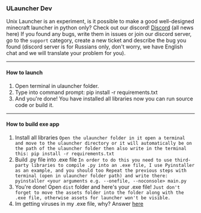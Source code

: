 ### ULauncher Dev
Unix Launcher is an experiment, is it possible to make a good well-designed minecraft launcher in python only?
Check out our discord! [Discord](https://discord.gg/BVpWyqr8E3) (all news here)
If you found any bugs, write them in issues or join our discord server, go to the `support` category, create a new ticket and describe the bug you found (discord server is for Russians only, don't worry, we have English chat and we will translate your problem for you).

---

#### How to launch
1. Open terminal in ulauncher folder.
2. Type into command prompt: pip install -r requirements.txt
3. And you're done! You have installed all libraries now you can run source code or build it.

---

#### How to build exe app
1. Install all libraries `Open the ulauncher folder in it open a terminal and move to the ulauncher directory or it will automatically be on the path of the ulauncher folder then also write in the terminal this: pip install -r requirements.txt`
2. Build .py file into .exe file `In order to do this you need to use third-party libraries to compile .py into an .exe file, I use Pyinstaller as an example, and you should too
Repeat the previous steps with terminal (open in ulauncher folder path) and write there: pyinstaller <your arguments e.g. --onefile, --noconsole> main.py`
3. You're done! Open `dist` folder and here's your .exe file! `Just don't forget to move the assets folder into the folder along with the .exe file, otherwise assets for launcher won't be visible.`
4. Im getting viruses in my .exe file, why? Answer [here](VirusesExplaination.md)
  
